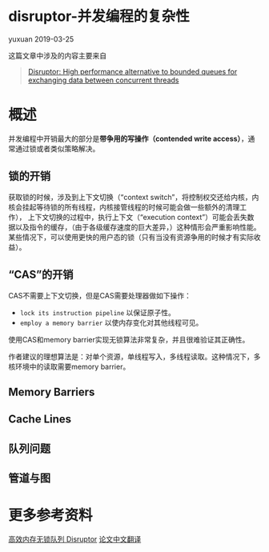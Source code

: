 # disruptor-并发编程的复杂性
yuxuan 2019-03-25

这篇文章中涉及的内容主要来自
> [Disruptor: High performance alternative to bounded queues for exchanging data between concurrent threads](http://lmax-exchange.github.io/disruptor/files/Disruptor-1.0.pdf)

# 概述
并发编程中开销最大的部分是**带争用的写操作（contended write access）**，通常通过锁或者类似策略解决。

## 锁的开销
获取锁的时候，涉及到上下文切换（“context switch”，将控制权交还给内核，内核会挂起等待锁的所有线程，内核接管线程的时候可能会做一些额外的清理工作），
上下文切换的过程中，执行上下文（“execution context”）可能会丢失数据以及指令的缓存，（由于各级缓存速度的巨大差异，）这种情形会严重影响性能。  
某些情况下，可以使用更快的用户态的锁（只有当没有资源争用的时候才有实际收益）。

## “CAS”的开销
CAS不需要上下文切换，但是CAS需要处理器做如下操作：
- `lock its instruction pipeline` 以保证原子性。
- `employ a memory barrier` 以使内存变化对其他线程可见。

使用CAS和memory barrier实现无锁算法非常复杂，并且很难验证其正确性。

作者建议的理想算法是：对单个资源，单线程写入，多线程读取。这种情况下，多核环境中的读取需要memory barrier。

## Memory Barriers

## Cache Lines

## 队列问题

## 管道与图

# 更多参考资料
[高效内存无锁队列 Disruptor](http://www.okyes.me/2016/11/01/disruptor.html)
[论文中文翻译](http://blog.sina.com.cn/s/blog_68ffc7a4010150yl.html)
